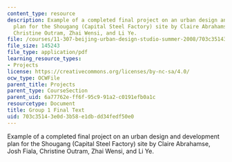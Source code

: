 ```yaml
---
content_type: resource
description: Example of a completed final project on an urban design and development
  plan for the Shougang (Capital Steel Factory) site by Claire Abrahamse, Josh Fiala,
  Christine Outram, Zhai Wensi, and Li Ye.
file: /courses/11-307-beijing-urban-design-studio-summer-2008/703c35143e0d3b58e1dbdd34fedf50e0_group1_finaltext.pdf
file_size: 145243
file_type: application/pdf
learning_resource_types:
- Projects
license: https://creativecommons.org/licenses/by-nc-sa/4.0/
ocw_type: OCWFile
parent_title: Projects
parent_type: CourseSection
parent_uid: 6a77762e-ff6f-95c9-91a2-c0191efb0a1c
resourcetype: Document
title: Group 1 Final Text
uid: 703c3514-3e0d-3b58-e1db-dd34fedf50e0
---
```

Example of a completed final project on an urban design and development plan for the Shougang (Capital Steel Factory) site by Claire Abrahamse, Josh Fiala, Christine Outram, Zhai Wensi, and Li Ye.